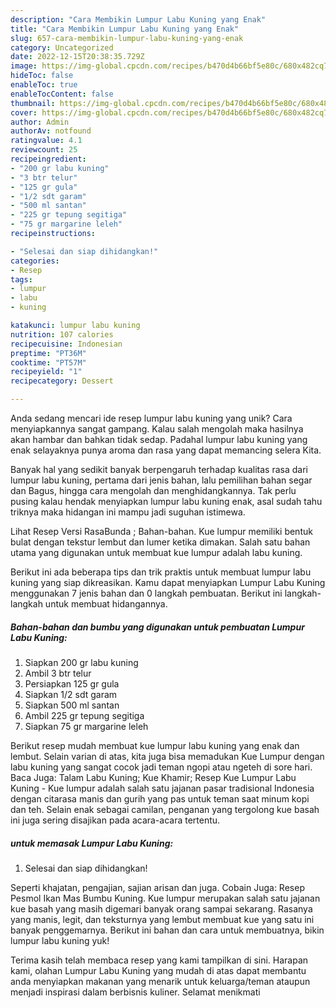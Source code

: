 ```yaml
---
description: "Cara Membikin Lumpur Labu Kuning yang Enak"
title: "Cara Membikin Lumpur Labu Kuning yang Enak"
slug: 657-cara-membikin-lumpur-labu-kuning-yang-enak
category: Uncategorized
date: 2022-12-15T20:38:35.729Z
image: https://img-global.cpcdn.com/recipes/b470d4b66bf5e80c/680x482cq70/lumpur-labu-kuning-foto-resep-utama.jpg
hideToc: false
enableToc: true
enableTocContent: false
thumbnail: https://img-global.cpcdn.com/recipes/b470d4b66bf5e80c/680x482cq70/lumpur-labu-kuning-foto-resep-utama.jpg
cover: https://img-global.cpcdn.com/recipes/b470d4b66bf5e80c/680x482cq70/lumpur-labu-kuning-foto-resep-utama.jpg
author: Admin
authorAv: notfound
ratingvalue: 4.1
reviewcount: 25
recipeingredient:
- "200 gr labu kuning"
- "3 btr telur"
- "125 gr gula"
- "1/2 sdt garam"
- "500 ml santan"
- "225 gr tepung segitiga"
- "75 gr margarine leleh"
recipeinstructions:

- "Selesai dan siap dihidangkan!"
categories:
- Resep
tags:
- lumpur
- labu
- kuning

katakunci: lumpur labu kuning 
nutrition: 107 calories
recipecuisine: Indonesian
preptime: "PT36M"
cooktime: "PT57M"
recipeyield: "1"
recipecategory: Dessert

---
```





Anda sedang mencari ide resep lumpur labu kuning yang unik? Cara menyiapkannya sangat gampang. Kalau salah mengolah maka hasilnya akan hambar dan bahkan tidak sedap. Padahal lumpur labu kuning yang enak selayaknya punya aroma dan rasa yang dapat memancing selera Kita.





Banyak hal yang sedikit banyak berpengaruh terhadap kualitas rasa dari lumpur labu kuning, pertama dari jenis bahan, lalu pemilihan bahan segar dan Bagus, hingga cara mengolah dan menghidangkannya. Tak perlu pusing kalau hendak menyiapkan lumpur labu kuning enak,      asal sudah tahu triknya maka hidangan ini mampu jadi suguhan istimewa.














Lihat Resep Versi RasaBunda ; Bahan-bahan. Kue lumpur memiliki bentuk bulat dengan tekstur lembut dan lumer ketika dimakan. Salah satu bahan utama yang digunakan untuk membuat kue lumpur adalah labu kuning.






Berikut ini ada beberapa tips dan trik praktis untuk membuat lumpur labu kuning yang siap dikreasikan. Kamu dapat menyiapkan Lumpur Labu Kuning menggunakan 7 jenis bahan dan 0 langkah pembuatan. Berikut ini langkah-langkah untuk membuat hidangannya.

<!--inarticleads1-->

##### Bahan-bahan dan bumbu yang digunakan untuk pembuatan Lumpur Labu Kuning:

1. Siapkan 200 gr labu kuning
1. Ambil 3 btr telur
1. Persiapkan 125 gr gula
1. Siapkan 1/2 sdt garam
1. Siapkan 500 ml santan
1. Ambil 225 gr tepung segitiga
1. Siapkan 75 gr margarine leleh


Berikut resep mudah membuat kue lumpur labu kuning yang enak dan lembut. Selain varian di atas, kita juga bisa memadukan Kue Lumpur dengan labu kuning yang sangat cocok jadi teman ngopi atau ngeteh di sore hari. Baca Juga: Talam Labu Kuning; Kue Khamir; Resep Kue Lumpur Labu Kuning - Kue lumpur adalah salah satu jajanan pasar tradisional Indonesia dengan citarasa manis dan gurih yang pas untuk teman saat minum kopi dan teh. Selain enak sebagai camilan, penganan yang tergolong kue basah ini juga sering disajikan pada acara-acara tertentu. 

<!--inarticleads2-->

#####  untuk memasak Lumpur Labu Kuning:


1. Selesai dan siap dihidangkan!

Seperti khajatan, pengajian, sajian arisan dan juga. Cobain Juga: Resep Pesmol Ikan Mas Bumbu Kuning. Kue lumpur merupakan salah satu jajanan kue basah yang masih digemari banyak orang sampai sekarang. Rasanya yang manis, legit, dan teksturnya yang lembut membuat kue yang satu ini banyak penggemarnya. Berikut ini bahan dan cara untuk membuatnya, bikin lumpur labu kuning yuk! 

Terima kasih telah membaca resep yang kami tampilkan di sini. Harapan kami, olahan Lumpur Labu Kuning yang mudah di atas dapat membantu anda menyiapkan makanan yang menarik untuk keluarga/teman ataupun menjadi inspirasi dalam berbisnis kuliner. Selamat menikmati
